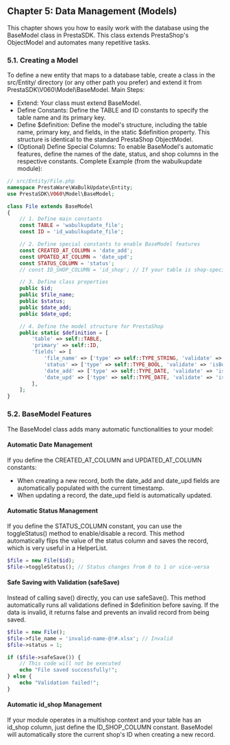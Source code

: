 ## Chapter 5: Data Management (Models)
This chapter shows you how to easily work with the database using the BaseModel class in PrestaSDK. This class extends PrestaShop's ObjectModel and automates many repetitive tasks.
### 5.1. Creating a Model
To define a new entity that maps to a database table, create a class in the src/Entity/ directory (or any other path you prefer) and extend it from PrestaSDK\V060\Model\BaseModel.
Main Steps:
- Extend: Your class must extend BaseModel.
- Define Constants: Define the TABLE and ID constants to specify the table name and its primary key.
- Define $definition: Define the model's structure, including the table name, primary key, and fields, in the static $definition property. This structure is identical to the standard PrestaShop ObjectModel.
- (Optional) Define Special Columns: To enable BaseModel's automatic features, define the names of the date, status, and shop columns in the respective constants.
Complete Example (from the wabulkupdate module):

```php
// src/Entity/File.php
namespace PrestaWare\WaBulkUpdate\Entity;
use PrestaSDK\V060\Model\BaseModel;

class File extends BaseModel
{
    // 1. Define main constants
    const TABLE = 'wabulkupdate_file';
    const ID = 'id_wabulkupdate_file';

    // 2. Define special constants to enable BaseModel features
    const CREATED_AT_COLUMN = 'date_add';
    const UPDATED_AT_COLUMN = 'date_upd';
    const STATUS_COLUMN = 'status';
    // const ID_SHOP_COLUMN = 'id_shop'; // If your table is shop-specific

    // 3. Define class properties
    public $id;
    public $file_name;
    public $status;
    public $date_add;
    public $date_upd;

    // 4. Define the model structure for PrestaShop
    public static $definition = [
        'table' => self::TABLE,
        'primary' => self::ID,
        'fields' => [
            'file_name' => ['type' => self::TYPE_STRING, 'validate' => 'isFileName', 'required' => true, 'size' => 255],
            'status' => ['type' => self::TYPE_BOOL, 'validate' => 'isBool'],
            'date_add' => ['type' => self::TYPE_DATE, 'validate' => 'isDate'],
            'date_upd' => ['type' => self::TYPE_DATE, 'validate' => 'isDate'],
        ],
    ];
}
```
### 5.2. BaseModel Features
The BaseModel class adds many automatic functionalities to your model:
#### Automatic Date Management
If you define the CREATED_AT_COLUMN and UPDATED_AT_COLUMN constants:
- When creating a new record, both the date_add and date_upd fields are automatically populated with the current timestamp.
- When updating a record, the date_upd field is automatically updated.
#### Automatic Status Management
If you define the STATUS_COLUMN constant, you can use the toggleStatus() method to enable/disable a record. This method automatically flips the value of the status column and saves the record, which is very useful in a HelperList.
```php
$file = new File($id);
$file->toggleStatus(); // Status changes from 0 to 1 or vice-versa
```
#### Safe Saving with Validation (safeSave)
Instead of calling save() directly, you can use safeSave(). This method automatically runs all validations defined in $definition before saving. If the data is invalid, it returns false and prevents an invalid record from being saved.
```php
$file = new File();
$file->file_name = 'invalid-name-@!#.xlsx'; // Invalid
$file->status = 1;

if ($file->safeSave()) {
    // This code will not be executed
    echo "File saved successfully!";
} else {
    echo "Validation failed!";
}
```
#### Automatic id_shop Management
If your module operates in a multishop context and your table has an id_shop column, just define the ID_SHOP_COLUMN constant. BaseModel will automatically store the current shop's ID when creating a new record.
